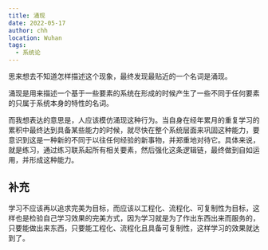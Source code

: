 ```yaml
---
title: 涌现
date: 2022-05-17
author: chh
location: Wuhan
tags:
  - 系统论
---
```


思来想去不知道怎样描述这个现象，最终发现最贴近的一个名词是涌现。

涌现是用来描述一个基于一些要素的系统在形成的时候产生了一些不同于任何要素的只属于系统本身的特性的名词。

而我想表达的意思是，人应该模仿涌现这种行为。当自身在经年累月的重复学习的累积中最终达到具备某些能力的时候，就尽快在整个系统层面来巩固这种能力，要意识到这是一种新的不同于以往任何经验的新事物，并郑重地对待它。具体来说，就是练习，通过练习联系起所有相关要素，然后强化这条逻辑链，最终做到自如运用，并形成这种能力。

## 补充

学习不应该再以追求完美为目标，而应该以工程化、流程化、可复制性为目标，这样也是检验自己学习效果的完美方式，因为学习就是为了作出东西出来而服务的，只要能做出来东西，只要能工程化、流程化且具备可复制性，这样学习的效果就达到了。
